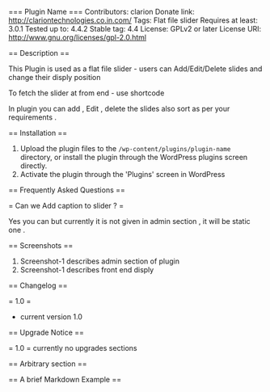 === Plugin Name ===
Contributors: clarion
Donate link: http://clariontechnologies.co.in.com/
Tags: Flat file slider
Requires at least: 3.0.1
Tested up to: 4.4.2
Stable tag: 4.4
License: GPLv2 or later
License URI: http://www.gnu.org/licenses/gpl-2.0.html

== Description ==

 This Plugin is used as a flat file slider - users can Add/Edit/Delete slides and change their disply position 
 
 To fetch the slider at from end - use shortcode <?php echo do_shortcode('[flat-slider]');?>
 
 In plugin you can add , Edit , delete the slides also sort as per your requirements .
   

== Installation ==


1. Upload the plugin files to the `/wp-content/plugins/plugin-name` directory, or install the plugin through the WordPress plugins screen directly.
2. Activate the plugin through the 'Plugins' screen in WordPress

== Frequently Asked Questions ==

= Can  we Add caption to slider ? =

Yes you can but currently it is not given in admin section , it will be static one .


== Screenshots ==

1. Screenshot-1 describes admin section of plugin 
2. Screenshot-1 describes front end disply

== Changelog ==

= 1.0 =
* current version 1.0 


== Upgrade Notice ==

= 1.0 =
currently no upgrades sections

== Arbitrary section ==



== A brief Markdown Example ==


<?php echo do_shortcode('[flat-slider]');?>